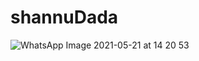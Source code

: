 # shannuDada
![WhatsApp Image 2021-05-21 at 14 20 53](https://user-images.githubusercontent.com/83884588/119121482-1aceb500-ba4b-11eb-8eca-ffff0d15b4b6.jpeg)

